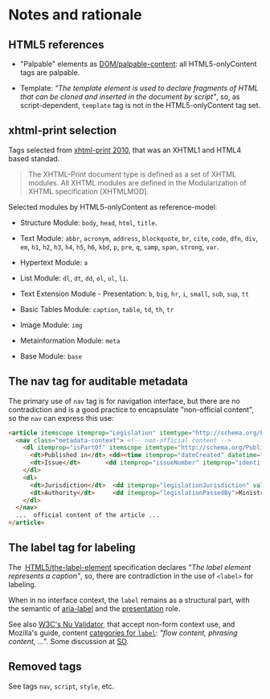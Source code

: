 # Notes and rationale

## HTML5 references

* "Palpable" elements as [DOM/palpable-content](https://www.w3.org/TR/html5/dom.html#palpable-content-0): all HTML5-onlyContent tags are palpable.

* Template: *"The template element is used to declare fragments of HTML that can be cloned and inserted in the document by script"*, so, as script-dependent, `template` tag is not in the HTML5-onlyContent tag set.

## xhtml-print selection

Tags selected from [xhtml-print 2010](https://www.w3.org/TR/xhtml-print/), that was an XHTML1 and HTML4 based standad.

> The XHTML-Print document type is defined as a set of XHTML modules. All XHTML modules are defined in the Modularization of XHTML specification [XHTMLMOD].

Selected modules by HTML5-onlyContent as reference-model:

* Structure Module: `body`, `head`, `html`, `title`.

* Text Module: `abbr`, `acronym`, `address`, `blockquote`, `br`, `cite`, `code`, `dfn`, `div`, `em`, `h1`, `h2`, `h3`, `h4`, `h5`, `h6`, `kbd`, `p`, `pre`, `q`, `samp`, `span`, `strong`, `var`.

* Hypertext Module:  `a`

* List Module: `dl`, `dt`, `dd`, `ol`, `ul`, `li`.

* Text Extension Module - Presentation: `b`, `big`, `hr`, `i`, `small`, `sub`, `sup`, `tt`

* Basic Tables Module: `caption`, `table`, `td`, `th`, `tr`

* Image Module: `img`

* Metainformation Module: `meta`

* Base Module: `base`

## The nav tag for auditable metadata

The primary use of `nav`  tag is for navigation interface,  but there are no contradiction and is a good practice to encapsulate "non-official content", so the `nav`  can express this use:

```html
<article itemscope itemprop="Legislation" itemtype="http://schema.org/Legislation">
  <nav class="metadata-context"> <!-- non-official content -->
    <dl itemprop="isPartOf" itemscope itemtype="http://schema.org/PublicationIssue">
      <dt>Published in</dt> <dd><time itemprop="dateCreated" datetime="2017-11-30">30/11/2017</time></dd>
      <dt>Issue</dt>       <dd itemprop="issueNumber" itemprop="identifier">229</dd>
    </dl>
    <dl>
      <dt>Jurisdiction</dt>  <dd itemprop="legislationJurisdiction" value="br">Federal</dd>
      <dt>Authority</dt>     <dd itemprop="legislationPassedBy">Ministry of Foreign Affairs</dd>
    </dl>
  </nav>
  ...  official content of the article ...
</article>
```

## The label tag for labeling

The  [HTML5/the-label-element](https://www.w3.org/TR/html5/forms.html#the-label-element)  specification declares *"The label element represents a caption"*, so, there are contradiction in the use of `<label>` for labeling. 

When in no interface context, the `label` remains as a structural part, with the semantic of [aria-label](https://www.w3.org/TR/wai-aria/#aria-label) and the [presentation](https://www.w3.org/TR/wai-aria/#presentation) role. 
  
See also [W3C's Nu Validator](https://validator.w3.org/nu/), that accept non-form context use, and Mozilla's guide, content [categories for `label`](https://developer.mozilla.org/en-US/docs/Web/HTML/Element/label): *"flow content, phrasing content, ..."*. Some discussion at [SO](https://StackOverflow.com/a/32408312/287948).

## Removed tags

See tags `nav`, `script`, `style`, etc.
